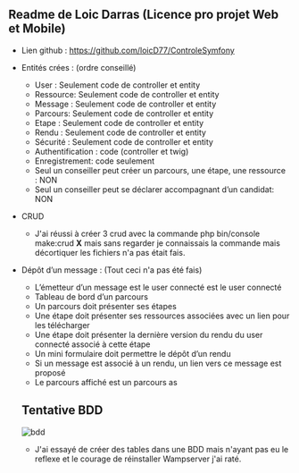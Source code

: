 ## Readme de Loic Darras (Licence pro projet Web et Mobile)

- Lien github : https://github.com/loicD77/ControleSymfony
- Entités crées : (ordre conseillé)
   - User : Seulement code de controller et entity
   - Ressource: Seulement code de controller et entity
   - Message : Seulement code de controller et entity
   -  Parcours: Seulement code de controller et entity
   -  Etape : Seulement code de controller et entity
   -  Rendu : Seulement code de controller et entity
   -  Sécurité : Seulement code de controller et entity
   -  Authentification : code (controller et twig)
   -  Enregistrement: code seulement
   - Seul un conseiller peut créer un parcours, une étape, une ressource : NON
   - Seul un conseiller peut se déclarer accompagnant d’un candidat: NON


- CRUD 
  - J'ai réussi à créer 3 crud avec la commande php bin/console make:crud **X** mais sans regarder je connaissais la commande mais décortiquer les fichiers n'a pas était fais.



- Dépôt d’un message : (Tout ceci n'a pas été fais)
  - L’émetteur d’un message est le user connecté est le user connecté
  - Tableau de bord d’un parcours
  - Un parcours doit présenter ses étapes
   - Une étape doit présenter ses ressources associées avec un lien pour les télécharger
   - Une étape doit présenter la dernière version du rendu du user connecté associé à cette étape
   - Un mini formulaire doit permettre le dépôt d’un rendu
   - Si un message est associé à un rendu, un lien vers ce message est proposé
   - Le parcours affiché est un parcours as


   ## Tentative BDD

   ![bdd](../assets/bdd.png "bdd")


   - J'ai essayé de créer des tables dans une BDD mais n'ayant pas eu le reflexe et le courage de réinstaller Wampserver j'ai raté.
